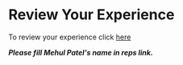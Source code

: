 # Review Your Experience

To review your experience click [here](http://mzl.la/howwasit)

***Please fill Mehul Patel's name in reps link.***
